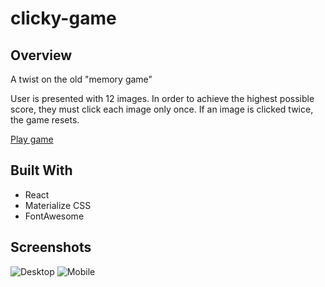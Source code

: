 # clicky-game
## Overview
A twist on the old "memory game"

User is presented with 12 images. In order to achieve the highest possible score, they must click each image only once. If an image is clicked twice, the game resets.

[Play game](https://naywood.github.io/MemoryGame/)

## Built With
- React
- Materialize CSS
- FontAwesome

## Screenshots
![Desktop]("Desktop")
![Mobile]( "Mobile")

